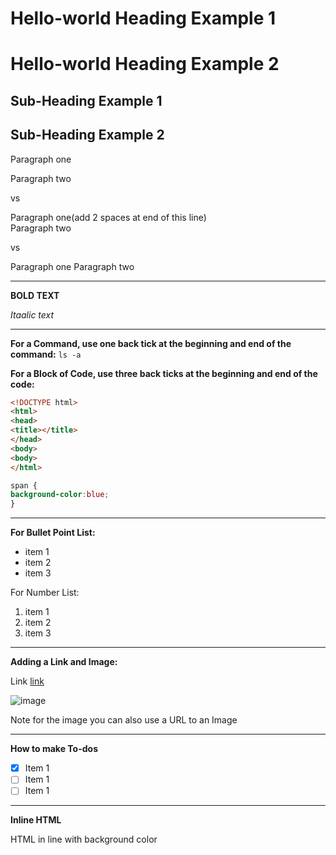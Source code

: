 # Hello-world Heading Example 1

Hello-world Heading Example 2
===

## Sub-Heading Example 1

Sub-Heading Example 2
---

Paragraph one

Paragraph two

vs

Paragraph one(add 2 spaces at end of this line)   
Paragraph two

vs

Paragraph one
Paragraph two

---

**BOLD TEXT**

*Itaalic text*

---

**For a Command, use one back tick at the beginning and end of the command:**
`ls -a`

**For a Block of Code, use three back ticks at the beginning and end of the code:**
```html
<!DOCTYPE html>
<html>
<head> 
<title></title>
</head>
<body>
<body>
</html>
```

```css
span {
background-color:blue;
}
```

---

**For Bullet Point List:**

* item 1
* item 2
* item 3

For Number List:

1. item 1
2. item 2
3. item 3

---

**Adding a Link and Image:**

Link [link](http://google.com)

![image](image_icon.png)

Note for the image you can also use a URL to an Image

---

**How to make To-dos**

- [X] Item 1
- [ ] Item 1
- [ ] Item 1

---

**Inline HTML**

<span>HTML in line with background color</span>

